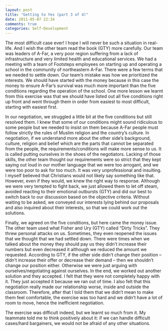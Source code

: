 ```yaml
---
layout: post
title: "Getting to Yes (part 3 of 4)"
date: 2011-05-07 22:34
comments: true
categories: Self-Development
---
```


The most difficult case ever! I hope I will never be such a situation in real-life. And I wish the other team read the book (GTY) more carefully. Our team was leaders of A-Far, a very poor region suffering from a lack of infrastructure and very limited health and educational services. We had a meeting with a team of Footsteps employees on starting up and operating a school in the community of northeastern A-Far. <!--more--> There were a few terms that we needed to settle down. Our team’s mistake was how we prioritized the interests. We should have started with the money because in this case the money to ensure A-Far’s survival was much more important than the five conditions regarding the operation of the school. One more lesson we learnt from this exercise was that we should have listed out all five conditions right up front and went through them in order from easiest to most difficult, starting with easiest first.

In our negotiation, we struggled a little bit at the five conditions but still resolved them. I knew that some of our conditions might sound ridiculous to some people but we needed to insist on them because A-Far people must follow strictly the rules of Muslim religion and the country’s culture. In negotiation, if we understand more about the other side’s background, culture, religion and belief which are the parts that cannot be separated from the people, the requirements/conditions will make more sense to us. It is called putting ourselves in the shoes of the negotiators. Lacking of those skills, the other team thought our requirements were so strict that they kept saying out loud in our mother language that we were too arrogant, and we were too poor to ask for too much. It was very unprofessional and insulting. I myself believed that Christians would not likely say something like that. However, even if they would, we knew the right way to response. Although we were very tempted to fight back, we just allowed them to let off steam, avoided reacting to their emotional outbursts (GTY) and did our best to switch back to our discussion based on the objective criteria. Without waiting to be asked, we conveyed our interests lying behind our proposals and also inquired about their interests, so that we could work out the solutions.

Finally, we agreed on the five conditions, but here came the money issue. The other team used what Fisher and Ury (GTY) called “Dirty Tricks”. They threw personal attacks on us. Sometimes, they even reopened the issues that we thought that we had settled down. There were times when we talked about the money they should pay us they didn’t increase their numbers but even decreased it although we reduced the amount we requested. According to GTY, if the other side didn’t change their position – didn’t increase their offer or decrease their demand – then we shouldn’t change our position either. Otherwise we were just arguing with ourselves/negotiating against ourselves. In the end, we worked out another solution and they accepted. I felt that they were not completely happy with it. They just accepted it because we ran out of time. I also felt that this negotiation really made our relationship worse, inside and outside the classroom. Therefore, after that I told them that we didn’t mean to make them feel comfortable, the exercise was too hard and we didn’t have a lot of room to move, hence the inefficient negotiation.

The exercise was difficult indeed, but we learnt so much from it. My teammate told me to think positively about it: if we can handle difficult cases/hard bargainers, we would not be afraid of any other situations.

